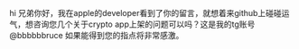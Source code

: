 hi 兄弟你好，我在apple的developer看到了你的留言，就想着来github上碰碰运气，想咨询您几个关于crypto app上架的问题可以吗？这是我的tg账号 @bbbbbbruce 如果能得到您的指点将非常感激。

